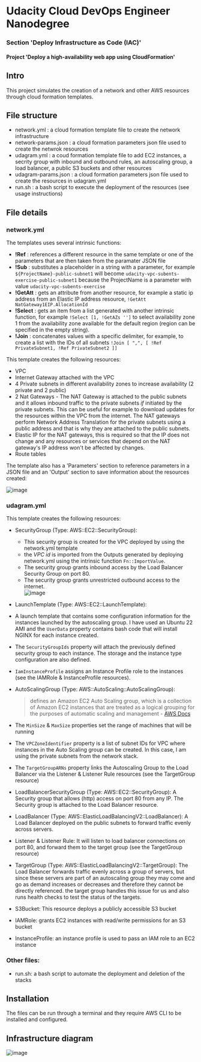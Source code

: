 # Udacity Cloud DevOps Engineer Nanodegree
### Section 'Deploy Infrastructure as Code (IAC)'
#### Project 'Deploy a high-availability web app using CloudFormation'

## Intro

This project simulates the creation of a network and other AWS resources through cloud formation templates.

## File structure 

* network.yml : a cloud formation template file to create the network infrastructure
* network-params.json : a cloud formation parameters json file used to create the netwrok resources
* udagram.yml : a coud formation template file to add EC2 instances, a secrity group with inbound and outbound rules, an autoscaling group, a load balancer, a public S3 buckets and other resources
* udagram-params.json : a cloud formation parameters json file used to create the resources in udagram.yml
* run.sh : a bash script to execute the deployment of the resources (see usage instructions)

## File details
### network.yml 

The templates uses several intrinsic functions:
* **!Ref** : references a different resource in the same template or one of the parameters that are then taken from the paramater JSON file
* **!Sub** : substitutes a placeholder in a string with a parameter, for example ``${ProjectName}-public-subnet1`` will become ``udacity-vpc-subents-exercise-public-subnet1`` because the ProjectName is a parameter with value ``udacity-vpc-subents-exercise``
* **!GetAtt** : gets an attribute from another resource, for example a static ip address from an Elastic IP address resource, ``!GetAtt NatGateway1EIP.AllocationId``
* **!Select** : gets an item from a list generated with another intrinsic function, for example ``!Select [1, !GetAZs '']`` to select availability zone 1 from the availability zone available for the default region (region can be specified in the empty string).
* **!Join** : concatenates values with a specific delimiter, for example, to create a list with the IDs of all subnets ``!Join [ ",", [ !Ref PrivateSubnet1, !Ref PrivateSubnet2 ]]``

This template creates the following resources:

* VPC
* Internet Gateway attached with the VPC
* 4 Private subnets in different availability zones to increase availability (2 private and 2 public)
* 2 Nat Gateways - The NAT Gateway is attached to the public subnets and it allows inbound traffic to the private subnets *if* initiated by the private subnets. This can be useful for example to download updates for the resources within the VPC from the internet.
  The NAT gateways perform Network Address Translation for the private subnets using a public address and that is why they are attached to the public subnets.
* Elastic IP for the NAT gateways, this is required so that the IP does not change and any resources or services that depend on the NAT gateway's IP address won't be affected by changes.
* Route tables

The template also has a 'Parameters' section to reference parameters in a JSON file and an 'Output' section to save information about the resources created:

![image](https://github.com/dedalus94/iac-project/assets/49538048/2524a4f7-d54c-45a0-ae5e-a415cacbaf21)

### udagram.yml

This template creates the following resources:

* SecurityGroup (Type: AWS::EC2::SecurityGroup):
  * This security group is created for the VPC deployed by using the network.yml template
  * the *VPC id* is imported from the Outputs generated by deploying network.yml using the intrinsic function `Fn::ImportValue`.
  * The security group grants inbound access by the Load Balancer Security Group on port 80.
  * The security group grants unrestricted outbound access to the internet. <br> ![image](https://github.com/dedalus94/iac-project/assets/49538048/59e6bcb1-03e5-4ce6-9c20-3f59c0bc82ec)

*  LaunchTemplate (Type: AWS::EC2::LaunchTemplate):
  * A launch template that contains some configuration information for the instances launched by the autoscaling group. I have used an Ubuntu 22 AMI and the `UserData` property contains bash code that will install NGINX for each instance created.
  * The `SecurityGroupIds` property will attach the previously defined security group to each instance. The storage and the instance type configuration are also defined.
  * `IamInstanceProfile` assigns an Instance Profile role to the instances (see the IAMRole & InstanceProfile resources).

*  AutoScalingGroup (Type: AWS::AutoScaling::AutoScalingGroup):
   > defines an Amazon EC2 Auto Scaling group, which is a collection of Amazon EC2 instances that are treated as a logical grouping for the purposes of automatic scaling and management - [AWS Docs](https://docs.aws.amazon.com/AWSCloudFormation/latest/UserGuide/aws-resource-autoscaling-autoscalinggroup.html)
  * The `MinSize` & `MaxSize` properties set the range of machines that will be running
  * The `VPCZoneIdentifier` property is a list of subnet IDs for VPC where instances in the Auto Scaling group can be created. In this case, I am using the private subnets from the network stack.
  * The `TargetGroupARNs` property links the Autoscaling Group to the Load Balancer via the Listener & Listener Rule resources (see the TargetGroup resource)

* LoadBalancerSecurityGroup (Type: AWS::EC2::SecurityGroup): A Security group that allows (http) access on port 80 from any IP. The Security group is attached to the Load Balancer resource.
  
* LoadBalancer (Type: AWS::ElasticLoadBalancingV2::LoadBalancer): A Load Balancer deployed on the public subnets to forward traffic evenly across servers.

* Listener & Listener Rule: It will listen to load balancer connections on port 80, and forward them to the target group (see the TargetGroup resource)

* TargetGroup (Type: AWS::ElasticLoadBalancingV2::TargetGroup): The Load Balancer forwards traffic evenly across a group of servers, but since these servers are part of an autoscaling group they may come and go as demand increases or decreases and therefore they cannot be directly referenced. the target group handles this issue for us and also runs health checks to test the status of the targets.

* S3Bucket: This resource deploys a publicly accessible S3 bucket
  
* IAMRole: grants EC2 instances with read/write permissions for an S3 bucket
  
* InstanceProfile: an instance profile is used to pass an IAM role to an EC2 instance

  
### Other files:

- run.sh: a bash script to automate the deployment and deletion of the stacks


## Installation 

The files can be run through a terminal and they require AWS CLI to be installed and configured.


## Infrastructure diagram

![image](https://github.com/dedalus94/cloud-formation-IAC-scripts/assets/49538048/f00ec782-c634-4b69-8330-cb466971ce07)


